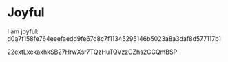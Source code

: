 # Joyful

I am joyful: d0a7f158fe764eeefaedd9fe67d8c7f11345295146b5023a8a3daf8d577117b1


22extLxekaxhkSB27HrwXsr7TQzHuTQVzzCZhs2CCQmBSP